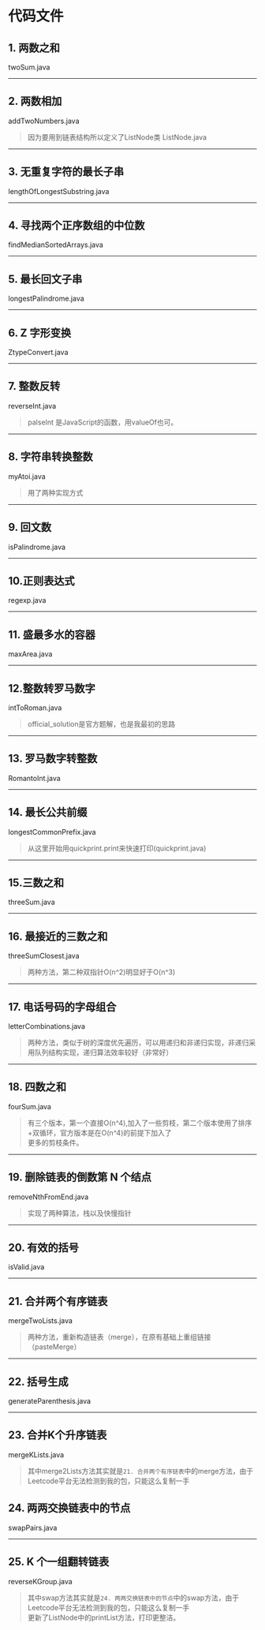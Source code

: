 # 代码文件
## 1. 两数之和
twoSum.java
***
## 2. 两数相加
addTwoNumbers.java
>因为要用到链表结构所以定义了ListNode类 ListNode.java
***
## 3. 无重复字符的最长子串
lengthOfLongestSubstring.java
***
## 4. 寻找两个正序数组的中位数
findMedianSortedArrays.java
***
## 5. 最长回文子串
longestPalindrome.java
***
## 6. Z 字形变换
ZtypeConvert.java
***
## 7. 整数反转
reverseInt.java
>palseInt 是JavaScript的函数，用valueOf也可。
***
## 8. 字符串转换整数
myAtoi.java
>用了两种实现方式
***
## 9. 回文数
isPalindrome.java
***
## 10.正则表达式
regexp.java
***
## 11. 盛最多水的容器
maxArea.java
***
## 12.整数转罗马数字
intToRoman.java
> official_solution是官方题解，也是我最初的思路
***
## 13. 罗马数字转整数
RomantoInt.java
***
## 14. 最长公共前缀
longestCommonPrefix.java
> 从这里开始用quickprint.print来快速打印(quickprint.java)
***
## 15.三数之和
threeSum.java
***
## 16. 最接近的三数之和
threeSumClosest.java
> 两种方法，第二种双指针O(n^2)明显好于O(n^3)
***
## 17. 电话号码的字母组合
letterCombinations.java
> 两种方法，类似于树的深度优先遍历，可以用递归和非递归实现，非递归采用队列结构实现，递归算法效率较好（非常好）
***
## 18. 四数之和
fourSum.java
> 有三个版本，第一个直接O(n^4),加入了一些剪枝，第二个版本使用了排序+双循环，官方版本是在O(n^4)的前提下加入了  
> 更多的剪枝条件。
***
## 19. 删除链表的倒数第 N 个结点
removeNthFromEnd.java
> 实现了两种算法，栈以及快慢指针
***
## 20. 有效的括号
isValid.java
***
## 21. 合并两个有序链表
mergeTwoLists.java
> 两种方法，重新构造链表（merge），在原有基础上重组链接（pasteMerge）
***
## 22. 括号生成
generateParenthesis.java
***
## 23. 合并K个升序链表
mergeKLists.java
> 其中merge2Lists方法其实就是`21. 合并两个有序链表`中的merge方法，由于Leetcode平台无法检测到我的包，只能这么复制一手
## 24. 两两交换链表中的节点
swapPairs.java
***
## 25. K 个一组翻转链表
reverseKGroup.java
> 其中swap方法其实就是`24. 两两交换链表中的节点`中的swap方法，由于Leetcode平台无法检测到我的包，只能这么复制一手  
> 更新了ListNode中的printList方法，打印更整洁。